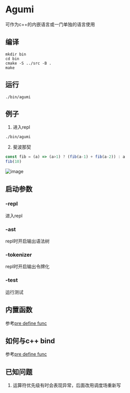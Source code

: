 # Agumi
可作为c++的内嵌语言或一门单独的语言使用

## 编译
```shell
mkdir bin
cd bin
cmake -S ../src -B .
make
```
## 运行
```shell
./bin/agumi
```
## 例子
1. 进入repl
```shell
./bin/agumi
```
2. 斐波那契
```js
const fib = (a) => (a>1) ? (fib(a-1) + fib(a-2)) : a
fib(10)
```
![image](https://user-images.githubusercontent.com/25872019/118397323-ff982a00-b685-11eb-9bf6-897e5ea5c23e.png)

## 启动参数
### -repl
进入repl
### -ast
repl时开启输出语法树
### -tokenizer
repl时开启输出令牌化
### -test
运行测试
## 内置函数
参考[pre define func](./src/PreDefineFn.h)
## 如何与c++ bind
参考[pre define func](./src/PreDefineFn.h)
## 已知问题
1. 运算符优先级有时会表现异常，后面改用调度场重新写